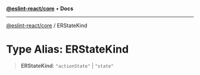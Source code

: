 [**@eslint-react/core**](../README.md) • **Docs**

***

[@eslint-react/core](../README.md) / ERStateKind

# Type Alias: ERStateKind

> **ERStateKind**: `"actionState"` \| `"state"`
